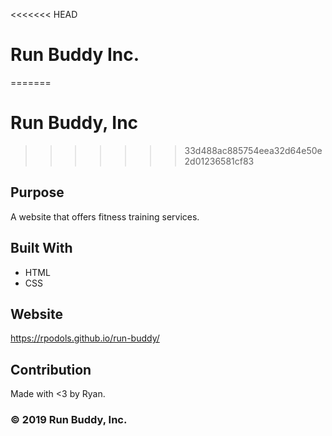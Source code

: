 <<<<<<< HEAD
# Run Buddy Inc.
=======
# Run Buddy, Inc
>>>>>>> 33d488ac885754eea32d64e50e2d01236581cf83

## Purpose
A website that offers fitness training services.

## Built With
* HTML
* CSS

## Website
https://rpodols.github.io/run-buddy/

## Contribution
Made with <3 by Ryan.

### ©️ 2019 Run Buddy, Inc.
